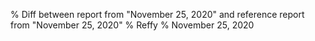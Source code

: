% Diff between report from "November 25, 2020" and reference report from "November 25, 2020"
% Reffy
% November 25, 2020


